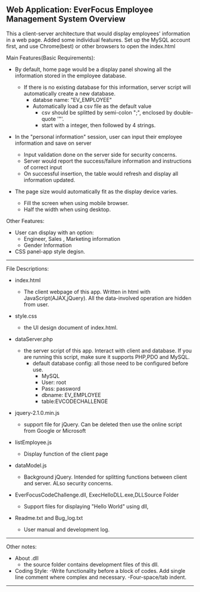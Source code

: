 Web Application: EverFocus Employee Management System Overview
------------------------------------------------------------------------------------

This a client-server architecture that would display employees' information in a web
page. Added some individual features.
Set up the MySQL account first, and use Chrome(best) or other browsers to open the index.html

Main Features(Basic Requirements):
 - By default, home page would be a display panel showing all the information stored in the employee database.
     - If there is no existing database for this information, server script will automatically create a new database.
         - databse name: "EV_EMPLOYEE"
         - Automatically load a csv file as the default value
             - csv should be splitted by semi-colon ";", enclosed by double-quote '"'.
             - start with a integer, then followed by 4 strings.

 - In the "personal information" session, user can input their employee information and save on server
     - Input validation done on the server side for security concerns.
     - Server would report the success/failure information and instructions of correct input
     - On successful insertion, the table would refresh and display all information updated.

 - The page size would automatically fit as the display device varies.
     - Fill the screen when using mobile browser.
     - Half the width when using desktop.

Other Features:
 - User can display with an option:
   - Engineer, Sales , Marketing information
   - Gender Information
 - CSS panel-app style degisn.

------------------------------------------------------------------------------------
File Descriptions:
 - index.html
   - The client webpage of this app. Written in html with JavaScript(AJAX,jQuery). All the data-involved operation are hidden from user.

 - style.css
   - the UI design document of index.html. 

 - dataServer.php
   - the server script of this app. Interact with client and database. If you are running this script, make sure it supports PHP,PDO and MySQL.
     - default database config: all those need to be configured before use.
       - MySQL
       - User: root
       - Pass: password
       - dbname: EV_EMPLOYEE
       - table:EVCODECHALLENGE

  - jquery-2.1.0.min.js
    - support file for jQuery. Can be deleted then use the online script from Google or Microsoft
  
  - listEmployee.js
    - Display function of the client page

  - dataModel.js
    - Background jQuery. Intended for splitting functions between client and server. ALso security concerns.

  - EverFocusCodeChallenge.dll, ExecHelloDLL.exe,DLLSource Folder
    - Support files for displaying "Hello World" using dll,

  - Readme.txt and Bug_log.txt
    - User manual and development log.
------------------------------------------------------------------------------------
Other notes:
   - About  .dll
     - the source folder contains development files of this dll.
   - Coding Style:
     -Write functionality before a block of codes. Add single line comment where complex and necessary. 
     -Four-space/tab indent. 
------------------------------------------------------------------------------------
